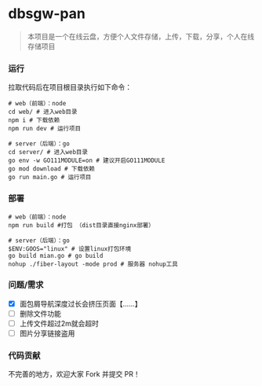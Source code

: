 
# dbsgw-pan

> 本项目是一个在线云盘，方便个人文件存储，上传，下载，分享，个人在线存储项目


###  运行

拉取代码后在项目根目录执行如下命令：

```shell
# web（前端）：node
cd web/ # 进入web目录
npm i # 下载依赖
npm run dev # 运行项目

# server（后端）：go
cd server/ # 进入web目录
go env -w GO111MODULE=on # 建议开启GO111MODULE
go mod download # 下载依赖
go run main.go # 运行项目
```

### 部署

```shell
# web（前端）：node
npm run build #打包 （dist目录直接nginx部署）

# server（后端）：go
$ENV:GOOS="linux" # 设置linux打包环境
go build mian.go # go build
nohup ./fiber-layout -mode prod # 服务器 nohup工具 
```

### 问题/需求
- [x] 面包屑导航深度过长会挤压页面【......】
- [ ] 删除文件功能
- [ ] 上传文件超过2m就会超时
- [ ] 图片分享链接盗用

### 代码贡献

不完善的地方，欢迎大家 Fork 并提交 PR！